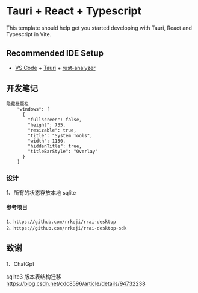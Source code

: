 # Tauri + React + Typescript

This template should help get you started developing with Tauri, React and Typescript in Vite.

## Recommended IDE Setup

- [VS Code](https://code.visualstudio.com/) + [Tauri](https://marketplace.visualstudio.com/items?itemName=tauri-apps.tauri-vscode) + [rust-analyzer](https://marketplace.visualstudio.com/items?itemName=rust-lang.rust-analyzer)

## 开发笔记

```
隐藏标题栏
    "windows": [
      {
        "fullscreen": false,
        "height": 735,
        "resizable": true,
        "title": "System Tools",
        "width": 1150,
        "hiddenTitle": true,
        "titleBarStyle": "Overlay"
      }
    ]
```

### 设计

1、所有的状态存放本地 sqlite

#### 参考项目

```
1、https://github.com/rrkeji/rrai-desktop
2、https://github.com/rrkeji/rrai-desktop-sdk
```

## 致谢

1、ChatGpt

sqlite3 版本表结构迁移
https://blog.csdn.net/cdc8596/article/details/94732238

